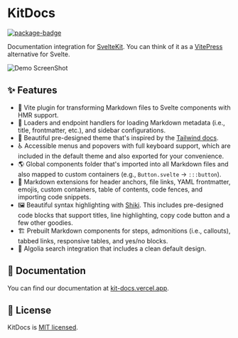 # KitDocs

[![package-badge]][package]

Documentation integration for [SvelteKit][sveltekit]. You can think of it as a
[VitePress](https://vitepress.vuejs.org) alternative for Svelte.

![Demo ScreenShot](./assets/img/svelte.png)

## ✨ Features

- 📝 Vite plugin for transforming Markdown files to Svelte components with HMR support.
- 📡 Loaders and endpoint handlers for loading Markdown metadata (i.e., title, frontmatter, etc.),
  and sidebar configurations.
- 🎨 Beautiful pre-designed theme that's inspired by the [Tailwind docs](https://tailwindcss.com/docs/installation).
- :wheelchair: Accessible menus and popovers with full keyboard support, which are included
  in the default theme and also exported for your convenience.
- 🌎 Global components folder that's imported into all Markdown files
  and also mapped to custom containers (e.g., `Button.svelte` -> `:::button`).
- 🧩 Markdown extensions for header anchors, file links, YAML frontmatter, emojis, custom
  containers, table of contents, code fences, and importing code snippets.
- 🖼️ Beautiful syntax highlighting with [Shiki](https://shiki.matsu.io). This
  includes pre-designed code blocks that support titles, line highlighting, copy code button and a
  few other goodies.
- 🏗️ Prebuilt Markdown components for steps, admonitions (i.e., callouts),
  tabbed links, responsive tables, and yes/no blocks.
- 🔎 Algolia search integration that includes a clean default design.

## 📖 Documentation

You can find our documentation at [kit-docs.vercel.app](https://kitdocs.vercel.app).

[package]: https://www.npmjs.com/package/@gdagosto/kit-docs
[package-badge]: https://img.shields.io/npm/v/@gdagosto/kit-docs/latest
[sveltekit]: https://kit.svelte.dev
[vite]: https://vitejs.dev

## 📝 License

KitDocs is [MIT licensed](./LICENSE).
